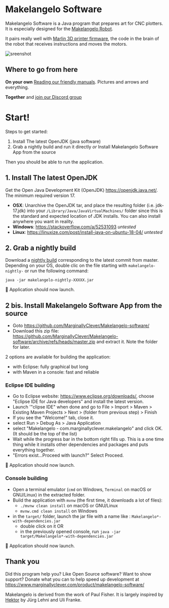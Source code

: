 # Makelangelo Software

Makelangelo Software is a Java program that prepares art for CNC plotters.  It is especially designed for the [Makelangelo Robot](http://www.makelangelo.com/).

It pairs really well with [Marlin 3D printer firmware](https://github.com/MarginallyClever/Marlin-polargraph), the code in the brain of the robot that receives instructions and moves the motors.  

![sreenshot](screenshot.png)

## Where to go from here

**On your own**  [Reading our friendly manuals](http://mcr.dozuki.com).  Pictures and arrows and everything.  

**Together** and [join our Discord group](https://discord.gg/QtvHqAv8yp)

# Start!

Steps to get started:

1. Install The latest OpenJDK (java software)
2. Grab a nightly build and run it directly *or* Install Makelangelo Software App from the source

Then you should be able to run the application.

## 1. Install The latest OpenJDK

Get the Open Java Development Kit (OpenJDK) https://openjdk.java.net/. The minimum required version 17.

- **OSX**: Unarchive the OpenJDK tar, and place the resulting folder (i.e. jdk-17.jdk) into your `/Library/Java/JavaVirtualMachines/` folder since this is the standard and expected location of JDK installs. You can also install anywhere you want in reality.
- **Windows**: https://stackoverflow.com/a/52531093 _untested_
- **Linux**: https://linuxize.com/post/install-java-on-ubuntu-18-04/ _untested_

## 2. Grab a nightly build

Download a [nightly build](https://github.com/MarginallyClever/Makelangelo-software/releases/tag/Nightly) corresponding to the latest commit from master. Depending on your OS, double clic on the file starting with `makelangelo-nightly-` or run the following command:
```
java -jar makelangelo-nightly-XXXXX.jar
```

🎉 Application should now launch.

## 2 bis. Install Makelangelo Software App from the source

* Goto https://github.com/MarginallyClever/Makelangelo-software/
* Download this zip file: https://github.com/MarginallyClever/Makelangelo-software/archive/refs/heads/master.zip and extract it. Note the folder for later.

2 options are available for building the application:
- with Eclipse: fully graphical but long
- with Maven in a console: fast and reliable

### Eclipse IDE building
* Go to Eclipse website: https://www.eclipse.org/downloads/, choose "Eclipse IDE for Java developers" and install the latest version.
* Launch '"clipse IDE" when done and go to File > Import > Maven > Existing Maven Projects > Next > (folder from previous step) > Finish
* If you see the "Welcome!" tab, close it.
* select Run > Debug As > Java Application
* select "Makelangelo - com.marginallyclever.makelangelo" and click OK.  (It should be the top of the list)
* Wait while the progress bar in the bottom right fills up. This is a one time thing while it installs other dependencies and packages and puts everything together.
* "Errors exist...Proceed with launch?" Select Proceed.

🎉 Application should now launch.

### Console building
* Open a terminal emulator (`cmd` on Windows, `Terminal` on macOS or GNU/Linux) in the extracted folder.
* Build the application with `mvnw` (the first time, it downloads a lot of files):
  * `./mvnw clean install` on macOS or GNU/Linux
  * `mvnw.cmd clean install` on Windows
* in the `target/` folder, launch the jar file with a name like : `Makelangelo*-with-dependencies.jar`
  * double click on it OR
  * in the previously opened console, run `java -jar target/Makelangelo*-with-dependencies.jar`

🎉 Application should now launch.

## Thank you

Did this program help you?  Like Open Source software?  Want to show support?
Donate what you can to help speed up development at https://www.marginallyclever.com/product/makelangelo-software/

Makelangelo is derived from the work of Paul Fisher.  It is largely inspired by [Hektor](http://hektor.ch/) by Jürg Lehni and Uli Franke.
